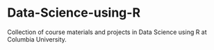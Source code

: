 # Data-Science-using-R

Collection of course materials and projects in Data Science using R at Columbia University.
